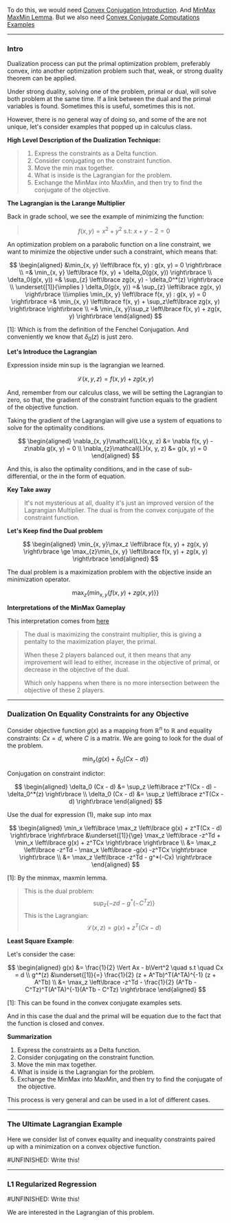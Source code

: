 To do this, we would need 
[Convex Conjugation Introduction](../../AMATH%20516%20Numerical%20Optimizations/Duality/Convex%20Conjugation%20Introduction.md). 
And [MinMax MaxMin Lemma](../../AMATH%20516%20Numerical%20Optimizations/Duality/MinMax%20MaxMin%20Lemma.md).
But we also need [Convex Conjugate Computations Examples](../../AMATH%20516%20Numerical%20Optimizations/Duality/Convex%20Conjugate%20Computations%20Examples.md)

---
### **Intro**

Dualization process can put the primal optimization problem, preferably convex, into another optimization problem such that, weak, or strong duality theorem can be applied. 

Under strong duality, solving one of the problem, primal or dual, will solve both problem at the same time. If a link between the dual and the primal variables is found. Sometimes this is useful, sometimes this is not. 

However, there is no general way of doing so, and some of the are not unique, let's consider examples that popped up in calculus class. 

**High Level Description of the Dualization Technique:** 

> 1. Express the constraints as a Delta function. 
> 2. Consider conjugating on the constraint function. 
> 3. Move the min max together. 
> 4. What is inside is the Lagrangian for the problem. 
> 5. Exchange the MinMax into MaxMin, and then try to find the conjugate of the objective. 


**The Lagrangian is the Larange Multiplier**

Back in grade school, we see the example of minimizing the function: 

> $$
> f(x, y) = x^2 + y^2 \text{ s.t: } x + y -2 = 0
> $$

An optimization problem on a parabolic function on a line constraint, we want to minimize the objective under such a constraint, which means that: 

$$
\begin{aligned}
    &\min_{x, y} \left\lbrace
        f(x, y) : g(x, y) = 0
    \right\rbrace
    \\
    =& \min_{x, y} \left\lbrace
    f(x, y) + \delta_0(g(x, y))
    \right\rbrace
    \\
    \delta_0(g(x, y)) 
    =& 
    \sup_{z} \left\lbrace
        zg(x, y) - \delta_0^*(z)
    \right\rbrace
    \\ \underset{[1]}{\implies }
    \delta_0(g(x, y)) =& \sup_{z} \left\lbrace
    zg(x, y)
    \right\rbrace
    \\\implies
    \min_{x, y} \left\lbrace
        f(x, y) : g(x, y) = 0
    \right\rbrace
    =& 
    \min_{x, y} \left\lbrace
        f(x, y) + \sup_z\left\lbrace
            zg(x, y)
        \right\rbrace 
    \right\rbrace
    \\
    =& 
    \min_{x, y}\sup_z \left\lbrace
    f(x, y) + zg(x, y)
\right\rbrace
\end{aligned}
$$

\[1\]: Which is from the definition of the Fenchel Conjugation. And conveniently we know that $\delta_0(z)$ is just zero. 

**Let's Introduce the Lagrangian**

Expression inside $\min\sup$ is the lagrangian we learned. 

$$
\mathcal{L}(x, y, z) =
f(x, y) + zg(x, y)
$$

And, remember from our calculus class, we will be setting the Lagrangian to zero, so that, the gradient of the constraint function equals to the gradient of the objective function. 

Taking the gradient of the Lagrangian will give use a system of equations to solve for the optimality conditions. 

$$
\begin{aligned}
    \nabla_{x, y}\mathcal{L}(x,y, z) &= \nabla f(x, y) - z\nabla g(x, y) = 0    
    \\
    \nabla_{z}\mathcal{L}(x, y, z) &= g(x, y) = 0
\end{aligned}
$$

And this, is also the optimality conditions, and in the case of sub-differential, or the in the form of equation.

**Key Take away**
> It's not mysterious at all, duality it's just an improved version of the Lagrangian Multiplier. 
> The dual is from the convex conjugate of the constraint function. 

**Let's Keep find the Dual problem**

$$
\begin{aligned}
    \min_{x, y}\max_z \left\lbrace
        f(x, y) + zg(x, y)
        \right\rbrace
    \ge 
    \max_{z}\min_{x, y}
    \left\lbrace
        f(x, y) + zg(x, y)
    \right\rbrace
\end{aligned}
$$

The dual problem is a maximization problem with the objective inside an minimization operator.

$$
\max_z\left\lbrace
    \min_{x, y}\left\lbrace
    f(x, y) + zg(x, y)
    \right\rbrace
\right\rbrace
$$


**Interpretations of the MinMax Gameplay**

This interpretation comes from [here](https://www.youtube.com/watch?v=uh1Dk68cfWs)

> The dual is maximizing the constraint multiplier, this is giving a pentalty to the maximization player, the primal. 
> 
> When these 2 players balanced out, it then means that any improvement will lead to either, increase in the objective of primal, or decrease in the objective of the dual.
>  
> Which only happens when there is no more intersection between the objective of these 2 players. 


---
### **Dualization On Equality Constraints for any Objective**

Consider objective function $g(x)$ as a mapping from $\mathbb{R}^n$ to $\mathbb{R}$ and equality constraints: $Cx = d$, where $C$ is a matrix. We are going to look for the dual of the problem. 


$$
\min_x \left\lbrace
    g(x) + \delta_0(Cx - d)
\right\rbrace \tag{1}
$$

Conjugation on constraint indictor:

$$
\begin{aligned}
    \delta_0 (Cx - d) &= \sup_z \left\lbrace
        z^T(Cx - d) - \delta_0^*(z)
    \right\rbrace
    \\
    \delta_0 (Cx - d) &= \sup_z \left\lbrace
        z^T(Cx - d)
    \right\rbrace    
\end{aligned}
$$

Use the dual for expression (1), make $\sup$ into $\max$

$$
\begin{aligned}
    \min_x \left\lbrace
        \max_z \left\lbrace
        g(x) + z^T(Cx - d)
        \right\rbrace
    \right\rbrace 
    &\underset{[1]}{\ge} \max_z \left\lbrace
        -z^Td + \min_x \left\lbrace
            g(x) + z^TCx
        \right\rbrace
    \right\rbrace      
    \\
    &= \max_z \left\lbrace
        -z^Td - \max_x \left\lbrace
            -g(x) -z^TCx
        \right\rbrace
    \right\rbrace  
    \\
    &= 
    \max_z \left\lbrace
        -z^Td - g^*(-Cx)
    \right\rbrace   
\end{aligned}
$$

\[1\]: By the minmax, maxmin lemma. 

> This is the dual problem: 
> $$
> \sup_z \left\lbrace
> -zd - g^*(-C^Tz)
> \right\rbrace \tag{3}
> $$
> This is the Lagrangian: 
> $$
> \mathcal{L}(x, z) = g(x) + z^T(Cx - d)
> $$



**Least Square Example**: 

Let's consider the case: 

$$
\begin{aligned}
    g(x) &= \frac{1}{2} \Vert Ax - b\Vert^2 \quad s.t \quad Cx = d
    \\
    g^*(z) &\underset{[1]}{=} \frac{1}{2} (z + A^Tb)^T(A^TA)^{-1} (z + A^Tb)
    \\
    &= 
    \max_z \left\lbrace
        -z^Td - \frac{1}{2} (A^Tb - C^Tz)^T(A^TA)^{-1}(A^Tb - C^Tz)
    \right\rbrace
\end{aligned}
$$

\[1\]: This can be found in the convex conjugate examples sets. 

And in this case the dual and the primal will be equation due to the fact that the function is closed and convex. 


**Summarization**

1. Express the constraints as a Delta function. 
2. Consider conjugating on the constraint function. 
3. Move the min max together. 
4. What is inside is the Lagrangian for the problem. 
5. Exchange the MinMax into MaxMin, and then try to find the conjugate of the objective. 

This process is very general and can be used in a lot of different cases. 


---
### **The Ultimate Lagrangian Example**

Here we consider list of convex equality and inequality constraints paired up with a minimization on a convex objective function. 

#UNFINISHED: Write this! 

---
### **L1 Regularized Regression**

#UNFINISHED: Write this! 

We are interested in the Lagrangian of this problem. 

